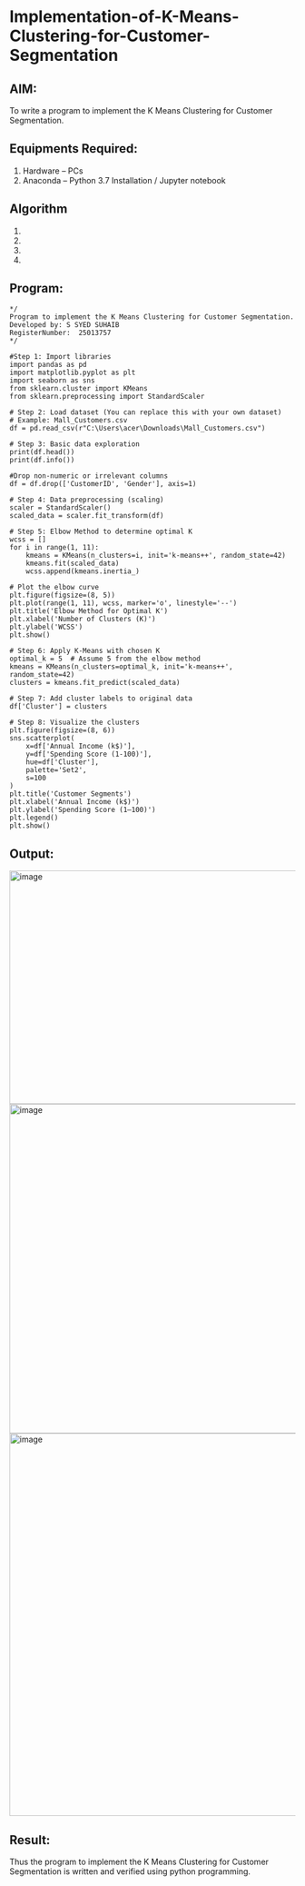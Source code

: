 # Implementation-of-K-Means-Clustering-for-Customer-Segmentation

## AIM:
To write a program to implement the K Means Clustering for Customer Segmentation.

## Equipments Required:
1. Hardware – PCs
2. Anaconda – Python 3.7 Installation / Jupyter notebook

## Algorithm
1. 
2. 
3. 
4. 

## Program:
```
*/
Program to implement the K Means Clustering for Customer Segmentation.
Developed by: S SYED SUHAIB
RegisterNumber:  25013757
*/

#Step 1: Import libraries
import pandas as pd
import matplotlib.pyplot as plt
import seaborn as sns
from sklearn.cluster import KMeans
from sklearn.preprocessing import StandardScaler

# Step 2: Load dataset (You can replace this with your own dataset)
# Example: Mall_Customers.csv
df = pd.read_csv(r"C:\Users\acer\Downloads\Mall_Customers.csv")

# Step 3: Basic data exploration
print(df.head())
print(df.info())

#Drop non-numeric or irrelevant columns
df = df.drop(['CustomerID', 'Gender'], axis=1)

# Step 4: Data preprocessing (scaling)
scaler = StandardScaler()
scaled_data = scaler.fit_transform(df)

# Step 5: Elbow Method to determine optimal K
wcss = []
for i in range(1, 11):
    kmeans = KMeans(n_clusters=i, init='k-means++', random_state=42)
    kmeans.fit(scaled_data)
    wcss.append(kmeans.inertia_)

# Plot the elbow curve
plt.figure(figsize=(8, 5))
plt.plot(range(1, 11), wcss, marker='o', linestyle='--')
plt.title('Elbow Method for Optimal K')
plt.xlabel('Number of Clusters (K)')
plt.ylabel('WCSS')
plt.show()

# Step 6: Apply K-Means with chosen K
optimal_k = 5  # Assume 5 from the elbow method
kmeans = KMeans(n_clusters=optimal_k, init='k-means++', random_state=42)
clusters = kmeans.fit_predict(scaled_data)

# Step 7: Add cluster labels to original data
df['Cluster'] = clusters

# Step 8: Visualize the clusters
plt.figure(figsize=(8, 6))
sns.scatterplot(
    x=df['Annual Income (k$)'],
    y=df['Spending Score (1-100)'],
    hue=df['Cluster'],
    palette='Set2',
    s=100
)
plt.title('Customer Segments')
plt.xlabel('Annual Income (k$)')
plt.ylabel('Spending Score (1–100)')
plt.legend()
plt.show()

```

## Output:
<img width="713" height="411" alt="image" src="https://github.com/user-attachments/assets/c3881151-9b0c-446b-a0f0-989b08ca1b3f" />




<img width="951" height="580" alt="image" src="https://github.com/user-attachments/assets/fa08e697-e3bf-4134-95ea-fd0542fbcbfe" />




<img width="980" height="674" alt="image" src="https://github.com/user-attachments/assets/b9340a4b-aee4-4613-b19c-ed4bf148f69b" />

## Result:
Thus the program to implement the K Means Clustering for Customer Segmentation is written and verified using python programming.
